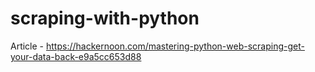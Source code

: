 # scraping-with-python

Article - https://hackernoon.com/mastering-python-web-scraping-get-your-data-back-e9a5cc653d88 
